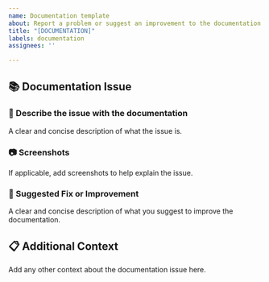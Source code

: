 ```yaml
---
name: Documentation template
about: Report a problem or suggest an improvement to the documentation.
title: "[DOCUMENTATION]"
labels: documentation
assignees: ''

---
```


## 📚 Documentation Issue

### 📖 Describe the issue with the documentation

A clear and concise description of what the issue is.

### 📷 Screenshots

If applicable, add screenshots to help explain the issue.

### 🔄 Suggested Fix or Improvement

A clear and concise description of what you suggest to improve the documentation.

## 📋 Additional Context

Add any other context about the documentation issue here.
